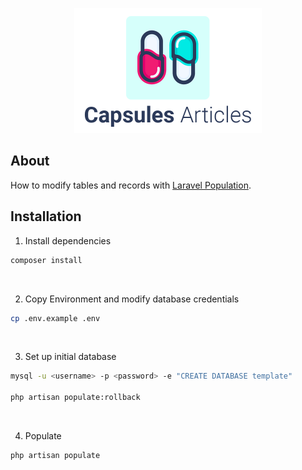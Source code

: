 

<p align="center"><img src="../capsules-articles-image.png" width="300px" height="200px" /></p>


## About

How to modify tables and records with [Laravel Population](https://github.com/capsulescodes/laravel-population).


## Installation

1. Install dependencies

```bash
composer install
```

<br>

2. Copy Environment and modify database credentials

```bash
cp .env.example .env
```

<br>

3. Set up initial database

```bash
mysql -u <username> -p <password> -e "CREATE DATABASE template"

php artisan populate:rollback
```

<br>

4. Populate

```bash
php artisan populate
```
